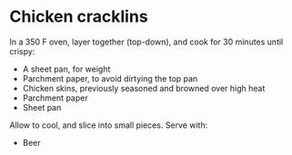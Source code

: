 Chicken cracklins
=================

In a 350 F oven, layer together (top-down), and cook for 30 minutes until crispy:

- A sheet pan, for weight
- Parchment paper, to avoid dirtying the top pan
- Chicken skins, previously seasoned and browned over high heat
- Parchment paper
- Sheet pan

Allow to cool, and slice into small pieces. Serve with:

- Beer
